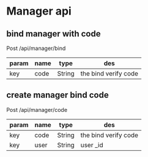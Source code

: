 # Manager api
## bind manager with code
Post /api/manager/bind

param|name|type|des
-----|----|----|---
key|code|String|the bind verify code

## create manager bind code
Post /api/manager/code

param|name|type|des
-----|----|----|---
key|code|String|the bind verify code
key|user|String|user _id
